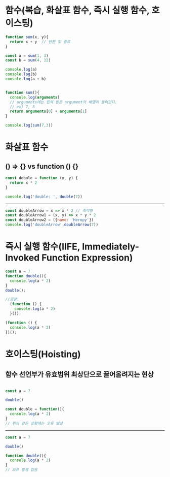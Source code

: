 # 함수(복습, 화살표 함수, 즉시 실행 함수, 호이스팅)

```javascript
function sum(x, y){
  return x + y  // 반환 및 종료
}

const a = sum(1, 3)
const b = sum(4, 12)

console.log(a)
console.log(b)
console.log(a + b)


function sum(){
  console.log(arguments)  
  // arguments에는 입력 받은 argument의 배열이 들어있다. 
  // ex) 7, 3
  return arguments[0] + arguments[1]
}

console.log(sum(7,3))

```

# 화살표 함수
## () => {} vs function () {}

```javascript
const dobule = function (x, y) {
  return x * 2
}

console.log('double: ', double(7))
```

---

```javascript
const doubleArrow = x => x * 2 // 축약형
const doubleArrow1 = (x, y) => x * y * 2 
const doubleArrow2 = ({name: 'Heropy'})
console.log('doubleArrow',doubleArrow(7))

```

# 즉시 실행 함수(IIFE, Immediately-Invoked Function Expression)

```javascript
const a = 7
function double(){
  console.log(a * 2)
}
double();

//권장!
  (function () {
    console.log(a * 2)
  }());

(function () {
  console.log(a * 2)
})();
```

# 호이스팅(Hoisting)
## 함수 선언부가 유효범위 최상단으로 끌어올려지는 현상

```javascript

const a = 7

double()

const double = function(){
  console.log(a * 2)
}
// 위의 같은 상황에는 오류 발생
```

---

```javascript
const a = 7

double()

function double(){
  console.log(a * 2)
}
// 오류 발생 없음
```


